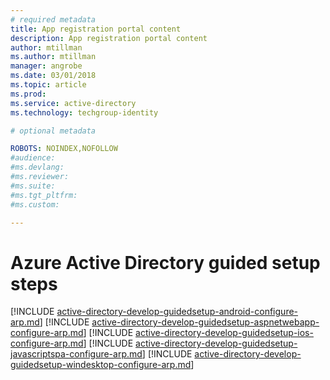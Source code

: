 ```yaml
---
# required metadata
title: App registration portal content
description: App registration portal content
author: mtillman
ms.author: mtillman
manager: angrobe
ms.date: 03/01/2018
ms.topic: article
ms.prod:
ms.service: active-directory
ms.technology: techgroup-identity

# optional metadata

ROBOTS: NOINDEX,NOFOLLOW
#audience:
#ms.devlang:
#ms.reviewer:
#ms.suite: 
#ms.tgt_pltfrm:
#ms.custom: 

---
```

# Azure Active Directory guided setup steps

[!INCLUDE [active-directory-develop-guidedsetup-android-configure-arp.md](../../includes/active-directory-develop-guidedsetup-android-configure-arp.md)]
[!INCLUDE [active-directory-develop-guidedsetup-aspnetwebapp-configure-arp.md](../../includes/active-directory-develop-guidedsetup-aspnetwebapp-configure-arp.md)]
[!INCLUDE [active-directory-develop-guidedsetup-ios-configure-arp.md](../../includes/active-directory-develop-guidedsetup-ios-configure-arp.md)]
[!INCLUDE [active-directory-develop-guidedsetup-javascriptspa-configure-arp.md](../../includes/active-directory-develop-guidedsetup-javascriptspa-configure-arp.md)]
[!INCLUDE [active-directory-develop-guidedsetup-windesktop-configure-arp.md](../../includes/active-directory-develop-guidedsetup-windesktop-configure-arp.md)]